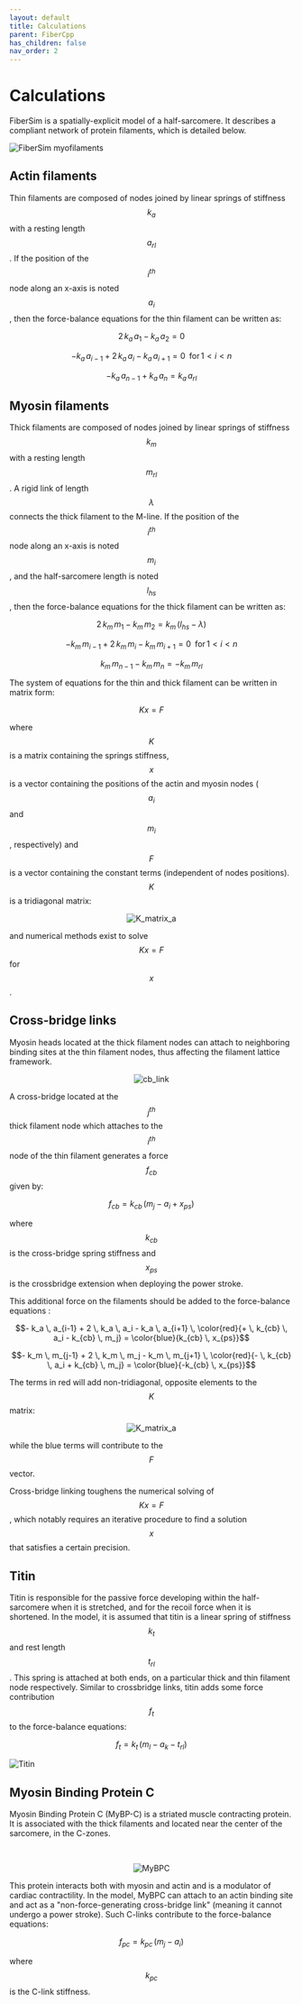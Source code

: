 ```yaml
---
layout: default
title: Calculations
parent: FiberCpp
has_children: false
nav_order: 2
---
```


# Calculations

FiberSim is a spatially-explicit model of a half-sarcomere. It describes a compliant network of protein filaments, which is detailed below.

![FiberSim myofilaments](Filaments.png)

## Actin filaments

Thin filaments are composed of nodes joined by linear springs of stiffness $$k_{a}$$ with a resting length $$a_{rl}$$. If the position of the $$i^{th}$$ node along an x-axis is noted $$a_i$$, then the force-balance equations for the thin filament can be written as:

$$ 2 \, k_a \, a_1 - k_a \, a_2 = 0$$

$$ -  k_a \, a_{i-1} + 2 \, k_a \, a_i - k_a \, a_{i+1} = 0 \,\,\, \text{for} \, 1 \lt i \lt n$$

$$ -k_a \, a_{n-1} + k_a \, a_n = k_a \, a_{rl}$$

## Myosin filaments

Thick filaments are composed of nodes joined by linear springs of stiffness $$k_{m}$$ with a resting length $$m_{rl}$$. A rigid link of length $$\lambda$$ connects the thick filament to the M-line. If the position of the $$i^{th}$$ node along an x-axis is noted $$m_i$$, and the half-sarcomere length is noted $$l_{hs}$$, then the force-balance equations for the thick filament can be written as:

$$ 2 \, k_m \, m_1 - k_m \, m_2 = k_m \, (l_{hs}- \lambda)$$

$$ -  k_m \, m_{i-1} + 2 \, k_m \, m_i - k_m \, m_{i+1} = 0 \,\,\, \text{for} \, 1 \lt i \lt n$$

$$k_m \, m_{n-1} - k_m \, m_n = -k_m \, m_{rl}$$

The system of equations for the thin and thick filament can be written in matrix form:

$$K x = F$$ 

where $$K$$ is a matrix containing the springs stiffness, $$x$$ is a vector containing the positions of the actin and myosin nodes ($$a_i$$ and $$m_i$$, respectively) and $$F$$ is a vector containing the constant terms (independent of nodes positions). $$K$$ is a tridiagonal matrix:


<p align="center">
  <img alt="K_matrix_a" src="K_matrix_a.png">
</p>


and numerical methods exist to solve $$Kx=F$$ for $$x$$.


## Cross-bridge links 

Myosin heads located at the thick filament nodes can attach to neighboring binding sites at the thin filament nodes, thus affecting the filament lattice framework. 

<p align="center">
  <img alt="cb_link" src="cb_link.png">
</p>

A cross-bridge located at the $$j^{th}$$ thick filament node which attaches to the $$i^{th}$$ node of the thin filament generates a force $$f_{cb}$$ given by:

$$f_{cb} = k_{cb} \, (m_j - a_i + x_{ps})$$

where  $$k_{cb}$$ is the cross-bridge spring stiffness and $$x_{ps}$$ is the crossbridge extension when deploying the power stroke.

This additional force on the filaments should be added to the force-balance equations :

$$-  k_a \, a_{i-1} + 2 \, k_a \, a_i - k_a \, a_{i+1} \, \color{red}{+ \, k_{cb} \, a_i - k_{cb} \, m_j} = \color{blue}{k_{cb} \, x_{ps}}$$

$$-  k_m \, m_{j-1} + 2 \, k_m \, m_j - k_m \, m_{j+1} \, \color{red}{- \, k_{cb} \, a_i + k_{cb} \, m_j} = \color{blue}{-k_{cb} \, x_{ps}}$$

The terms in red will add non-tridiagonal, opposite elements to the $$K$$ matrix: 

<p align="center">
  <img alt="K_matrix_a" src="K_matrix_b.png">
</p>

while the blue terms will contribute to the $$F$$ vector. 

Cross-bridge linking toughens the numerical solving of $$K x = F$$, which notably requires an iterative procedure to find a solution $$x$$ that satisfies a certain precision. 

## Titin 

Titin is responsible for the passive force developing within the half-sarcomere when it is stretched, and for the recoil force when it is shortened. In the model, it is assumed that titin is a linear spring of stiffness $$k_t$$ and rest length $$t_{rl}$$. This spring is attached at both ends, on a particular thick and thin filament node respectively. Similar to crossbridge links, titin adds some force contribution $$f_{t}$$ to the force-balance equations:

$$f_{t} = k_{t} \, (m_l - a_k - t_{rl})$$

![Titin](titin.png)

## Myosin Binding Protein C

Myosin Binding Protein C (MyBP-C) is a striated muscle contracting protein. It is associated with the thick filaments and located near the center of the sarcomere, in the C-zones. 

 <br>

<p align="center">
  <img alt="MyBPC" src="c_zone.png">
</p>

This protein interacts both with myosin and actin and is a modulator of cardiac contractility. In the model, MyBPC can attach to an actin binding site and act as a "non-force-generating cross-bridge link" (meaning it cannot undergo a power stroke). Such C-links contribute to the force-balance equations:

 $$f_{pc} = k_{pc} \, (m_j - a_i)$$
 
 where  $$k_{pc}$$ is the C-link stiffness.




